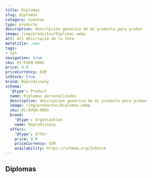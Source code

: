 ```yaml
---
title: Diplomas
slug: diplomas
category: eventos
type: producto
description: descripción genérica de mi producto para probar
image: /img/productos/Diplomas.webp
alt: alt descripció de la foto
metatitle: .nan
tags:
- nan
navigation: true
sku: 01-EVEN-0002
price: 0.0
priceCurrency: EUR
inStock: true
brand: Reprodisseny
schema:
  '@type': Product
  name: Diplomas personalizados
  description: descripción genérica de mi producto para probar
  image: /img/productos/Diplomas.webp
  sku: 01-EVEN-0002
  brand:
    '@type': Organization
    name: Reprodisseny
  offers:
    '@type': Offer
    price: 0.0
    priceCurrency: EUR
    availability: https://schema.org/InStock
---
```


## Diplomas

